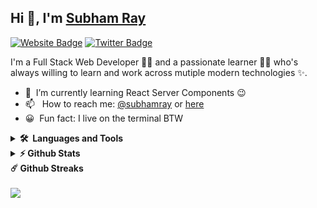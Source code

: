 ## Hi 👋, I'm [Subham Ray](https://www.subhamray.com)

[![Website Badge](https://img.shields.io/badge/Website-3b5998?style=flat-square&logo=google-chrome&logoColor=white)](https://www.subhamray.com)
[![Twitter Badge](https://img.shields.io/badge/-Twitter-00acee?style=flat-square&logo=Twitter&logoColor=white)](https://twitter.com/subhamray_)

I'm a Full Stack Web Developer 🧑‍💻 and a passionate learner 🧑‍🎓 who's always willing to learn and work across mutiple modern technologies ✨.

- 🔭 &nbsp;I’m currently learning React Server Components :wink:
- 📫 &nbsp; How to reach me: [@subhamray](https://twitter.com/subhamray_) or <a rel="me" target='_blank' href="https://subhamray.com/contact">here</a>
- 😀 &nbsp;Fun fact: I live on the terminal BTW

<details>
  <summary><b>🛠️&nbsp;&nbsp;Languages&nbsp;and&nbsp;Tools</b></summary>
  <br/>

<code><img height="30" src="https://raw.githubusercontent.com/github/explore/80688e429a7d4ef2fca1e82350fe8e3517d3494d/topics/javascript/javascript.png" alt="javascript"></code>
<code><img height="30" src="https://raw.githubusercontent.com/devicons/devicon/master/icons/typescript/typescript-original.svg" alt="typescript"></code>
<code><img height="30" src="https://raw.githubusercontent.com/github/explore/80688e429a7d4ef2fca1e82350fe8e3517d3494d/topics/nodejs/nodejs.png" alt="node.js"></code>
<code><img height="30" src="https://raw.githubusercontent.com/devicons/devicon/master/icons/express/express-original.svg" alt="express.js"></code>
<code><img height="30" src="https://raw.githubusercontent.com/github/explore/80688e429a7d4ef2fca1e82350fe8e3517d3494d/topics/react/react.png" alt="react.js"></code>
<code><img height="30" src="https://raw.githubusercontent.com/github/explore/80688e429a7d4ef2fca1e82350fe8e3517d3494d/topics/graphql/graphql.png" alt="graphql"></code>
<code><img height="30" src="https://encrypted-tbn0.gstatic.com/images?q=tbn%3AANd9GcSTTzPAw-55ssm1Im594xYZ9eRQu2JylrkYLg&usqp=CAU" alt="mongodb"></code>
<code><img height="30" src="https://raw.githubusercontent.com/devicons/devicon/master/icons/git/git-original.svg" alt="git"></code>
<code><img height="30" src="https://raw.githubusercontent.com/devicons/devicon/master/icons/docker/docker-original-wordmark.svg" alt="docker"></code>
<code><img height="30" src="https://raw.githubusercontent.com/github/explore/80688e429a7d4ef2fca1e82350fe8e3517d3494d/topics/terminal/terminal.png" alt="terminal"></code>

</details>

<details>	
  <summary><b>⚡ Github Stats</b></summary>
  <br />
  <img height="180em" src="https://github-readme-stats.vercel.app/api?username=raysubham&show_icons=true&hide_border=true&&count_private=true&include_all_commits=true" />
  <img height="180em" src="https://github-readme-stats.vercel.app/api/top-langs/?username=raysubham&show_icons=true&hide_border=true&layout=compact&langs_count=8"/>
</details>
	
<summary><b>☄️ Github Streaks</b></summary>
<br />
<img height="180rem" src="https://github-readme-streak-stats.herokuapp.com/?user=raysubham&hide_border=true" />
